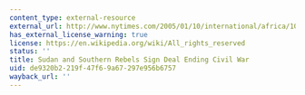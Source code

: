 ```yaml
---
content_type: external-resource
external_url: http://www.nytimes.com/2005/01/10/international/africa/10sudan.html
has_external_license_warning: true
license: https://en.wikipedia.org/wiki/All_rights_reserved
status: ''
title: Sudan and Southern Rebels Sign Deal Ending Civil War
uid: de9320b2-219f-47f6-9a67-297e956b6757
wayback_url: ''
---
```

